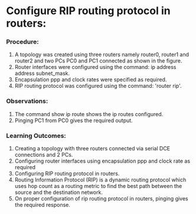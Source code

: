<h1>Configure RIP routing protocol in routers:</h1>

<h3>Procedure:</h3>
<ol>
<li>A topology was created using three routers namely router0, router1 and router2 and two PCs PC0 and PC1 connected as shown in the figure.
<li>Router interfaces were configured using the command: ip address address subnet_mask.
<li>Encapsulation ppp and clock rates were specified as required.
<li>RIP routing protocol was configured using the command: 'router rip'.
</ol>
<h3>Observations:</h3>
<ol>
<li>The command show ip route shows the ip routes configured.
<li>Pinging PC1 from PC0 gives the required output.
</ol>
<h3>Learning Outcomes:</h3>
<ol>
<li>Creating a topology with three routers connected via serial DCE connections and 2 PCs.
<li>Configuring router interfaces using encapsulation ppp and clock rate as required
<li>Configuring RIP routing protocol in routers.
<li>Routing Information Protocol (RIP) is a dynamic routing protocol which uses hop count as a routing metric to find the best path between the source and the destination network.
<li>On proper configuration of rip routing protocol in routers, pinging gives the required response.</ol>
